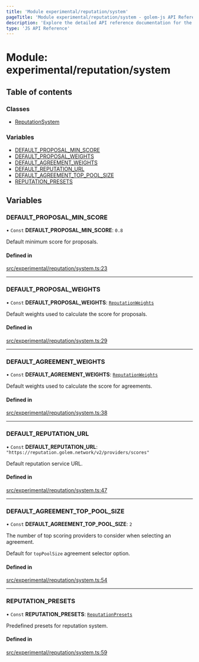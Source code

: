 ```yaml
---
title: 'Module experimental/reputation/system'
pageTitle: 'Module experimental/reputation/system - golem-js API Reference'
description: 'Explore the detailed API reference documentation for the Module experimental/reputation/system within the golem-js SDK for the Golem Network.'
type: 'JS API Reference'
---
```


# Module: experimental/reputation/system

## Table of contents

### Classes

- [ReputationSystem](../classes/experimental_reputation_system.ReputationSystem)

### Variables

- [DEFAULT_PROPOSAL_MIN_SCORE](experimental_reputation_system#default_proposal_min_score)
- [DEFAULT_PROPOSAL_WEIGHTS](experimental_reputation_system#default_proposal_weights)
- [DEFAULT_AGREEMENT_WEIGHTS](experimental_reputation_system#default_agreement_weights)
- [DEFAULT_REPUTATION_URL](experimental_reputation_system#default_reputation_url)
- [DEFAULT_AGREEMENT_TOP_POOL_SIZE](experimental_reputation_system#default_agreement_top_pool_size)
- [REPUTATION_PRESETS](experimental_reputation_system#reputation_presets)

## Variables

### DEFAULT_PROPOSAL_MIN_SCORE

• `Const` **DEFAULT_PROPOSAL_MIN_SCORE**: `0.8`

Default minimum score for proposals.

#### Defined in

[src/experimental/reputation/system.ts:23](https://github.com/golemfactory/golem-js/blob/ed1cf1df/src/experimental/reputation/system.ts#L23)

---

### DEFAULT_PROPOSAL_WEIGHTS

• `Const` **DEFAULT_PROPOSAL_WEIGHTS**: [`ReputationWeights`](experimental_reputation_types#reputationweights)

Default weights used to calculate the score for proposals.

#### Defined in

[src/experimental/reputation/system.ts:29](https://github.com/golemfactory/golem-js/blob/ed1cf1df/src/experimental/reputation/system.ts#L29)

---

### DEFAULT_AGREEMENT_WEIGHTS

• `Const` **DEFAULT_AGREEMENT_WEIGHTS**: [`ReputationWeights`](experimental_reputation_types#reputationweights)

Default weights used to calculate the score for agreements.

#### Defined in

[src/experimental/reputation/system.ts:38](https://github.com/golemfactory/golem-js/blob/ed1cf1df/src/experimental/reputation/system.ts#L38)

---

### DEFAULT_REPUTATION_URL

• `Const` **DEFAULT_REPUTATION_URL**: `"https://reputation.golem.network/v2/providers/scores"`

Default reputation service URL.

#### Defined in

[src/experimental/reputation/system.ts:47](https://github.com/golemfactory/golem-js/blob/ed1cf1df/src/experimental/reputation/system.ts#L47)

---

### DEFAULT_AGREEMENT_TOP_POOL_SIZE

• `Const` **DEFAULT_AGREEMENT_TOP_POOL_SIZE**: `2`

The number of top scoring providers to consider when selecting an agreement.

Default for `topPoolSize` agreement selector option.

#### Defined in

[src/experimental/reputation/system.ts:54](https://github.com/golemfactory/golem-js/blob/ed1cf1df/src/experimental/reputation/system.ts#L54)

---

### REPUTATION_PRESETS

• `Const` **REPUTATION_PRESETS**: [`ReputationPresets`](../interfaces/experimental_reputation_types.ReputationPresets)

Predefined presets for reputation system.

#### Defined in

[src/experimental/reputation/system.ts:59](https://github.com/golemfactory/golem-js/blob/ed1cf1df/src/experimental/reputation/system.ts#L59)
